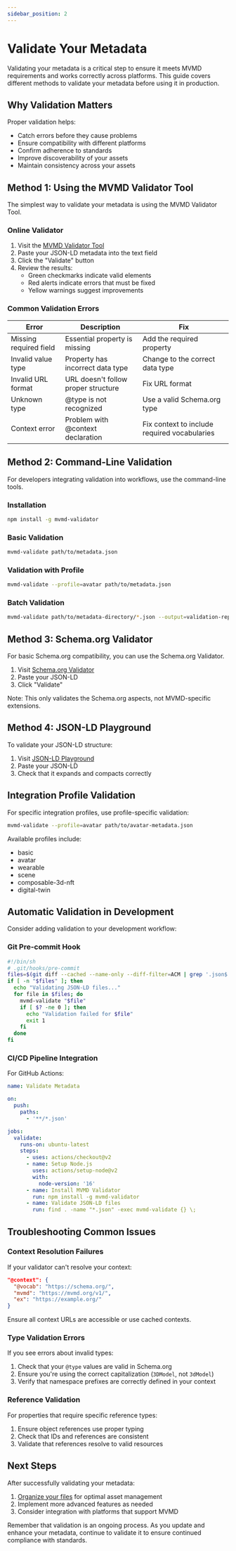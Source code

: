 ```yaml
---
sidebar_position: 2
---
```


# Validate Your Metadata

Validating your metadata is a critical step to ensure it meets MVMD requirements and works correctly across platforms. This guide covers different methods to validate your metadata before using it in production.

## Why Validation Matters

Proper validation helps:

- Catch errors before they cause problems
- Ensure compatibility with different platforms
- Confirm adherence to standards
- Improve discoverability of your assets
- Maintain consistency across your assets

## Method 1: Using the MVMD Validator Tool

The simplest way to validate your metadata is using the MVMD Validator Tool.

### Online Validator

1. Visit the [MVMD Validator Tool](/tools/validator)
2. Paste your JSON-LD metadata into the text field
3. Click the "Validate" button
4. Review the results:
   - Green checkmarks indicate valid elements
   - Red alerts indicate errors that must be fixed
   - Yellow warnings suggest improvements

### Common Validation Errors

| Error | Description | Fix |
|-------|-------------|-----|
| Missing required field | Essential property is missing | Add the required property |
| Invalid value type | Property has incorrect data type | Change to the correct data type |
| Invalid URL format | URL doesn't follow proper structure | Fix URL format |
| Unknown type | @type is not recognized | Use a valid Schema.org type |
| Context error | Problem with @context declaration | Fix context to include required vocabularies |

## Method 2: Command-Line Validation

For developers integrating validation into workflows, use the command-line tools.

### Installation

```bash
npm install -g mvmd-validator
```

### Basic Validation

```bash
mvmd-validate path/to/metadata.json
```

### Validation with Profile

```bash
mvmd-validate --profile=avatar path/to/metadata.json
```

### Batch Validation

```bash
mvmd-validate path/to/metadata-directory/*.json --output=validation-report.json
```

## Method 3: Schema.org Validator

For basic Schema.org compatibility, you can use the Schema.org Validator.

1. Visit [Schema.org Validator](https://validator.schema.org/)
2. Paste your JSON-LD
3. Click "Validate"

Note: This only validates the Schema.org aspects, not MVMD-specific extensions.

## Method 4: JSON-LD Playground

To validate your JSON-LD structure:

1. Visit [JSON-LD Playground](https://json-ld.org/playground/)
2. Paste your JSON-LD
3. Check that it expands and compacts correctly

## Integration Profile Validation

For specific integration profiles, use profile-specific validation:

```bash
mvmd-validate --profile=avatar path/to/avatar-metadata.json
```

Available profiles include:
- basic
- avatar
- wearable
- scene
- composable-3d-nft
- digital-twin

## Automatic Validation in Development

Consider adding validation to your development workflow:

### Git Pre-commit Hook

```bash
#!/bin/sh
# .git/hooks/pre-commit
files=$(git diff --cached --name-only --diff-filter=ACM | grep '.json$')
if [ -n "$files" ]; then
  echo "Validating JSON-LD files..."
  for file in $files; do
    mvmd-validate "$file"
    if [ $? -ne 0 ]; then
      echo "Validation failed for $file"
      exit 1
    fi
  done
fi
```

### CI/CD Pipeline Integration

For GitHub Actions:

```yaml
name: Validate Metadata

on:
  push:
    paths:
      - '**/*.json'

jobs:
  validate:
    runs-on: ubuntu-latest
    steps:
      - uses: actions/checkout@v2
      - name: Setup Node.js
        uses: actions/setup-node@v2
        with:
          node-version: '16'
      - name: Install MVMD Validator
        run: npm install -g mvmd-validator
      - name: Validate JSON-LD files
        run: find . -name "*.json" -exec mvmd-validate {} \;
```

## Troubleshooting Common Issues

### Context Resolution Failures

If your validator can't resolve your context:

```json
"@context": {
  "@vocab": "https://schema.org/",
  "mvmd": "https://mvmd.org/v1/",
  "ex": "https://example.org/"
}
```

Ensure all context URLs are accessible or use cached contexts.

### Type Validation Errors

If you see errors about invalid types:

1. Check that your `@type` values are valid in Schema.org
2. Ensure you're using the correct capitalization (`3DModel`, not `3dModel`)
3. Verify that namespace prefixes are correctly defined in your context

### Reference Validation

For properties that require specific reference types:

1. Ensure object references use proper typing
2. Check that IDs and references are consistent
3. Validate that references resolve to valid resources

## Next Steps

After successfully validating your metadata:

1. [Organize your files](organize-files.md) for optimal asset management
2. Implement more advanced features as needed
3. Consider integration with platforms that support MVMD

Remember that validation is an ongoing process. As you update and enhance your metadata, continue to validate it to ensure continued compliance with standards.
